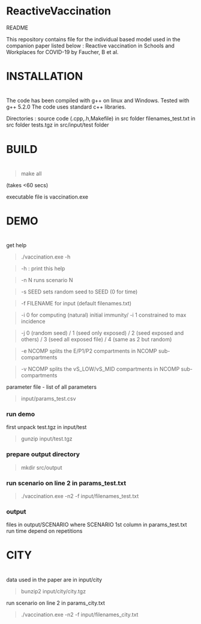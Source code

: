 # ReactiveVaccination
README

This repository contains file for the individual based model used in the companion paper listed below :
Reactive vaccination in Schools and Workplaces for COVID-19
by Faucher, B et al.

# ###########################
# INSTALLATION
# ###########################

The code has been compiled with g++ on linux and Windows. Tested with g++ 5.2.0
The code uses standard c++ libraries.

Directories : 
source code (.cpp,.h,Makefile) in src folder
filenames_test.txt in src folder
tests.tgz in src/input/test folder

# ##########################
# BUILD
# #########################

>make all 

(takes <60 secs)

executable file is vaccination.exe

# ###########################
# DEMO
# ###########################

get help
>./vaccination.exe -h 

> -h : print this help

> -n N runs scenario N

> -s SEED sets random seed to SEED (0 for time)

> -f FILENAME for input (default filenames.txt)

> -i 0 for computing (natural) initial immunity/ -i 1 constrained to max incidence

> -j 0 (random seed) / 1 (seed only exposed) / 2 (seed exposed and others) / 3 (seed all exposed file) / 4 (same as 2 but random)

> -e NCOMP splits the E/P1/P2 compartments in NCOMP sub-compartments

> -v NCOMP splits the vS_LOW/vS_MID compartments in NCOMP sub-compartments
  
parameter file - list of all parameters

>input/params_test.csv

### run demo

first unpack test.tgz in input/test

> gunzip input/test.tgz

### prepare output directory

>mkdir src/output

### run scenario on line 2 in params_test.txt

>./vaccination.exe -n2 -f input/filenames_test.txt

### output

files in output/SCENARIO
where SCENARIO 1st column in params_test.txt
run time depend on repetitions

# #############################
# CITY
# #############################

data used in the paper are in input/city

> bunzip2 input/city/city.tgz
 
run scenario on line 2 in params_city.txt

>./vaccination.exe -n2 -f input/filenames_city.txt
 
 

